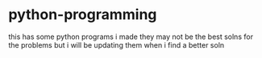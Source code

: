 ﻿# python-programming
 this has some python programs i made
 they may not be the best solns for the problems but i will be updating them when i find a better soln
 
